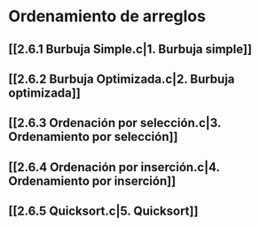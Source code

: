 # Ordenamiento de arreglos
## [[2.6.1 Burbuja Simple.c|1. Burbuja simple]]
## [[2.6.2 Burbuja Optimizada.c|2. Burbuja optimizada]]
## [[2.6.3 Ordenación por selección.c|3. Ordenamiento por selección]]
## [[2.6.4 Ordenación por inserción.c|4. Ordenamiento por inserción]]
## [[2.6.5 Quicksort.c|5. Quicksort]]